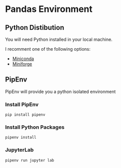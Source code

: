 # Pandas Environment


## Python Distibution

You will need Python installed in your local machine.

I recomment one of the following options:

- [Miniconda](https://docs.conda.io/en/latest/miniconda.html)
- [Miniforge](https://github.com/conda-forge/miniforge)


## PipEnv

PipEnv will provide you a python isolated environment

### Install PipEnv

```
pip install pipenv
```

### Install Python Packages

```
pipenv install
```

### JupyterLab

``` 
pipenv run jupyter lab
```